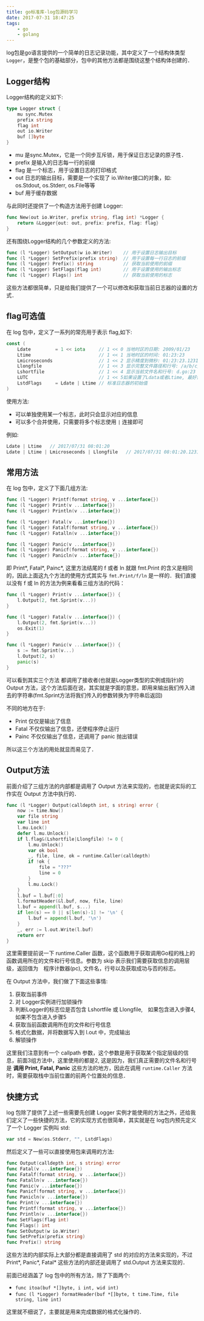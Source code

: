 ```yaml
---
title: go标准库-log包源码学习
date: 2017-07-31 18:47:25
tags:
    - go
    - golang
---
```


log包是go语言提供的一个简单的日志记录功能，其中定义了一个结构体类型 `Logger`，是整个包的基础部分，包中的其他方法都是围绕这整个结构体创建的．


## Logger结构

Logger结构的定义如下:

```go
type Logger struct {
    mu sync.Mutex
    prefix string
    flag int
    out io.Writer
    buf []byte
}
```

- mu 是sync.Mutex，它是一个同步互斥锁，用于保证日志记录的原子性．
- prefix 是输入的日志每一行的前缀
- flag 是一个标志，用于设置日志的打印格式
- out  日志的输出目标，需要是一个实现了 io.Writer接口的对象，如: os.Stdout, os.Stderr, os.File等等
- buf 用于缓存数据

与此同时还提供了一个构造方法用于创建 Logger:

```go
func New(out io.Writer, prefix string, flag int) *Logger {
    return &Logger{out: out, prefix: prefix, flag: flag}
}
```

还有围绕Logger结构的几个参数定义的方法:

```go
func (l *Logger) SetOutput(w io.Writer)    // 用于设置日志输出目标
func (l *Logger) SetPrefix(prefix string)  // 用于设置每一行日志的前缀
func (l *Logger) Prefix() string           // 获取当前使用的前缀
func (l *Logger) SetFlags(flag int)        // 用于设置使用的输出标志
func (l *Logger) Flags() int               // 获取当前使用的标志
```

这些方法都很简单，只是给我们提供了一个可以修改和获取当前日志器的设置的方式．

## flag可选值

在 log 包中，定义了一系列的常亮用于表示 flag,如下:

```go
const (
	Ldate         = 1 << iota     // 1 << 0 当地时区的日期: 2009/01/23
	Ltime                         // 1 << 1 当地时区的时间: 01:23:23
	Lmicroseconds                 // 1 << 2 显示精度到微秒: 01:23:23.123123 (应该和Ltime一起使用)
	Llongfile                     // 1 << 3 显示完整文件路径和行号: /a/b/c/d.go:23
	Lshortfile                    // 1 << 4 显示当前文件名和行号: d.go:23 (如果与Llongfile一起出现，此项优先) 
	LUTC                          // 1 << 5如果设置了Ldata或者Ltime, 最好使用 UTC 时间而不是当地时区
	LstdFlags     = Ldate | Ltime // 标准日志器的初始值
)
```

使用方法:

- 可以单独使用某一个标志，此时只会显示对应的信息
- 可以多个合并使用，只需要将多个标志使用 `|` 连接即可

例如:

```go
Ldate | Ltime   // 2017/07/31 08:01:20
Ldate | Ltime | Lmicroseconds | Llongfile   // 2017/07/31 08:01:20.123123 /a/b/c/d.go:23
```


## 常用方法

在 log 包中，定义了下面几组方法:

```go
func (l *Logger) Printf(format string, v ...interface{})
func (l *Logger) Print(v ...interface{})
func (l *Logger) Println(v ...interface{}) 

func (l *Logger) Fatal(v ...interface{})
func (l *Logger) Fatalf(format string, v ...interface{})
func (l *Logger) Fatalln(v ...interface{})

func (l *Logger) Panic(v ...interface{})
func (l *Logger) Panicf(format string, v ...interface{})
func (l *Logger) Panicln(v ...interface{})
```

即 Print\*, Fatal\*, Painc\*, 这里方法结尾的 f 或者 ln 就跟 fmt.Print 的含义是相同的，因此上面这九个方法的使用方式其实与 `fmt.Print/f/ln` 是一样的．我们直接以没有 f 或 ln 的方法为例来看看三组方法的代码：

```go
func (l *Logger) Print(v ...interface{}) { 
    l.Output(2, fmt.Sprint(v...))  
}

func (l *Logger) Fatal(v ...interface{}) {
    l.Output(2, fmt.Sprint(v...))
    os.Exit(1)    
}

func (l *Logger) Panic(v ...interface{}) {
    s := fmt.Sprint(v...)
    l.Output(2, s)
    panic(s)
}
```

可以看到其实三个方法 都调用了接收者(也就是Logger类型的实例或指针)的 Output 方法，这个方法后面在说，其实就是字面的意思，即用来输出我们传入进去的字符串(fmt.Sprint方法将我们传入的参数转换为字符串后返回)

不同的地方在于:

- Print 仅仅是输出了信息
- Fatal 不仅仅输出了信息，还使程序停止运行
- Painc 不仅仅输出了信息，还调用了 panic 抛出错误

所以这三个方法的用处就显而易见了．

## Output方法

前面介绍了三组方法的内部都是调用了 Output 方法来实现的，也就是说实际的工作实在 Output 方法中执行的．

```go
func (l *Logger) Output(calldepth int, s string) error {
	now := time.Now() 
	var file string
	var line int
	l.mu.Lock()
	defer l.mu.Unlock()
	if l.flag&(Lshortfile|Llongfile) != 0 {
		l.mu.Unlock()
		var ok bool
		_, file, line, ok = runtime.Caller(calldepth)
		if !ok {
			file = "???"
			line = 0
		}
		l.mu.Lock()
	}
	l.buf = l.buf[:0]
	l.formatHeader(&l.buf, now, file, line)
	l.buf = append(l.buf, s...)
	if len(s) == 0 || s[len(s)-1] != '\n' {
		l.buf = append(l.buf, '\n')
	}
	_, err := l.out.Write(l.buf)
	return err
}
```


这里需要提前说一下 runtime.Caller 函数，这个函数用于获取调用Go程的栈上的函数调用所在的文件和行号信息。参数为 skip 表示我们需要获取信息的调用层级，返回值为　程序计数器(pc), 文件名，行号以及获取成功与否的标志。

在 Output 方法中，我们做了下面这些事情:

1. 获取当前事件
2. 对 Logger实例进行加锁操作
3. 判断Logger的标志位是否包含 Lshortfile 或 Llongfile,　如果包含进入步骤4, 如果不包含进入步骤5
4. 获取当前函数调用所在的文件和行号信息
5. 格式化数据，并将数据写入到 l.out 中，完成输出
6. 解锁操作

这里我们注意到有一个 callpath 参数，这个参数是用于获取某个指定层级的信息，前面3组方法中，这里使用的都是2, 这是因为，我们真正需要的文件名和行号是 **调用 Print, Fatal, Panic** 这些方法的地方，因此在调用 `runtime.Caller` 方法时，需要获取栈中当前位置的前两个位置处的信息．


## 快捷方式

log 包除了提供了上述一些需要先创建 Logger 实例才能使用的方法之外，还给我们定义了一些快捷的方法，它的实现方式也很简单，其实就是在 log包内预先定义了一个 Logger 实例叫 std:

```go
var std = New(os.Stderr, "", LstdFlags)
```

然后定义了一些可以直接使用包来调用的方法:

```go
func Output(calldepth int, s string) error
func Fatal(v ...interface{})
func Fatalf(format string, v ...interface{})
func Fatalln(v ...interface{})
func Panic(v ...interface{})
func Panicf(format string, v ...interface{})
func Panicln(v ...interface{})
func Print(v ...interface{})
func Printf(format string, v ...interface{})
func Println(v ...interface{})
func SetFlags(flag int)
func Flags() int
func SetOutput(w io.Writer)
func SetPrefix(prefix string)
func Prefix() string
```

这些方法的内部实际上大部分都是直接调用了 std 的对应的方法来实现的，不过 Print\*, Panic\*, Fatal\* 这些方法的内部还是调用了 std.Output 方法来实现的．

前面已经涵盖了 log 包中的所有方法，除了下面两个:

- `func itoa(buf *[]byte, i int, wid int)`
- `func (l *Logger) formatHeader(buf *[]byte, t time.Time, file string, line int)` 

这里就不细说了，主要就是用来完成数据的格式化操作的．